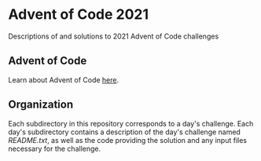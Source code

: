 Advent of Code 2021
=============================

Descriptions of and solutions to 2021 Advent of Code challenges

## Advent of Code
Learn about Advent of Code [here](https://adventofcode.com/about).

## Organization
Each subdirectory in this repository corresponds to a day's challenge.
Each day's subdirectory contains a description of the day's challenge named *README.txt*, as well as the code providing the solution and any input files necessary for the challenge.
